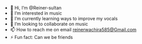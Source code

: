 - 👋 Hi, I’m @Reiner-sultan
- 👀 I’m interested in music
- 🌱 I’m currently learning ways to improve my vocals
- 💞️ I’m looking to collaborate on music
- 📫 How to reach me on email reinerwachira585@Gmail.com
- ⚡ Fun fact: Can we be friends

<!---
Reiner-sultan/Reiner-sultan is a ✨ special ✨ repository because its `README.md` (this file) appears on your GitHub profile.
You can click the Preview link to take a look at your changes.
--->
